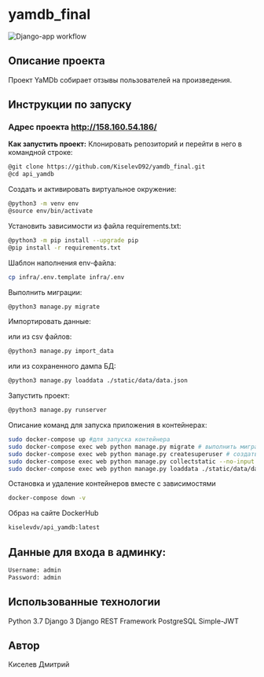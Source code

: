 # yamdb_final

![Django-app workflow](https://github.com/KiselevD92/yamdb_final/actions/workflows/yamdb_workflow.yml/badge.svg)

## Описание проекта
Проект YaMDb собирает отзывы пользователей на произведения.

## Инструкции по запуску

### Адрес проекта http://158.160.54.186/

**Как запустить проект:**
Клонировать репозиторий и перейти в него в командной строке:

```bash
@git clone https://github.com/KiselevD92/yamdb_final.git
@cd api_yamdb
```

Cоздать и активировать виртуальное окружение:

```bash
@python3 -m venv env
@source env/bin/activate
```

Установить зависимости из файла requirements.txt:

```bash
@python3 -m pip install --upgrade pip
@pip install -r requirements.txt
```

Шаблон наполнения env-файла:

```bash
cp infra/.env.template infra/.env
```

Выполнить миграции:

```bash
@python3 manage.py migrate
```

Импортировать данные:

или из csv файлов:
```bash
@python3 manage.py import_data
```

или из сохраненного дампа БД:
```bash
@python3 manage.py loaddata ./static/data/data.json
```

Запустить проект:

```bash
@python3 manage.py runserver
```

Описание команд для запуска приложения в контейнерах:

```bash
sudo docker-compose up #для запуска контейнера
sudo docker-compose exec web python manage.py migrate # выполнить миграции
sudo docker-compose exec web python manage.py createsuperuser # создать суперпользователя
sudo docker-compose exec web python manage.py collectstatic --no-input # собрать статику
sudo docker-compose exec web python manage.py loaddata ./static/data/data.json #загрузка бд
```

Остановка и удаление контейнеров вместе с зависимостями
```bash
docker-compose down -v
```

Образ на сайте DockerHub
```bash
kiselevdv/api_yamdb:latest
```

## Данные для входа в админку:
```bash
Username: admin
Password: admin
```

## Использованные технологии
Python 3.7
Django 3
Django REST Framework
PostgreSQL
Simple-JWT

## Автор
Киселев Дмитрий

